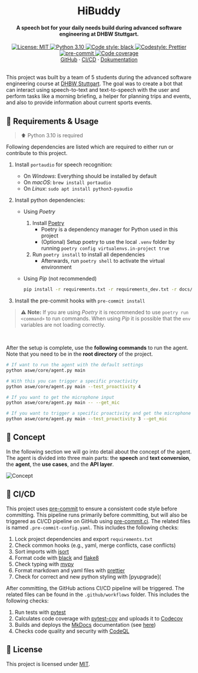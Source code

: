 <h1 align="center">
 HiBuddy
</h1>

<h4 align="center">
 A speech bot for your daily needs build during advanced software engineering at DHBW Stuttgart.
</h4>

<div align="center">
    <a href="https://github.com/felixhoffmnn/python_template">
        <img src="https://img.shields.io/github/license/felixhoffmnn/python_template"
        alt="License: MIT" />
    </a>
    <a href="https://www.python.org/downloads/release/python-3100/">
        <img src="https://img.shields.io/badge/python-3.10-blue.svg"
        alt="Python 3.10" />
    </a>
    <a href="https://github.com/psf/black">
        <img alt="Code style: black" src="https://img.shields.io/badge/code%20style-black-000000.svg">
    </a>
    <a href="https://github.com/prettier/prettier">
        <img src="https://img.shields.io/badge/code_style-prettier-ff69b4.svg?style=flat&logo=appveyor"
        alt="Codestyle: Prettier" />
    </a>
    <a href="https://results.pre-commit.ci/latest/github/felixhoffmnn/aswe/main">
        <img src="https://results.pre-commit.ci/badge/github/felixhoffmnn/aswe/main.svg"
        alt="pre-commit" />
    </a>
    <a href="https://codecov.io/gh/felixhoffmnn/aswe" >
        <img src="https://codecov.io/gh/felixhoffmnn/aswe/branch/main/graph/badge.svg?token=AO8OYDJNDN" alt="Code coverage"/>
    </a>
</div>

<div align="center">
    <a href="https://github.com/felixhoffmnn/aswe">GitHub</a>
    ·
    <a href="https://github.com/felixhoffmnn/aswe/actions">CI/CD</a>
    ·
    <a href="https://felixhoffmnn.github.io/aswe/">Dokumentation</a>
</div>

<br>

<!-- TODO: Review paragraph -->

This project was built by a team of 5 students during the advanced software engineering course at [DHBW Stuttgart](https://www.dhbw-stuttgart.de/). The goal was to create a bot that can interact using speech-to-text and text-to-speech with the user and perform tasks like a morning briefing, a helper for planning trips and events, and also to provide information about current sports events.

## :rocket: Requirements & Usage

> :arrow_up: Python 3.10 is required

Following dependencies are listed which are required to either run or contribute to this project.

1. Install `portaudio` for speech recognition:
    - On _Windows_: Everything should be installed by default
    - On _macOS_: `brew install portaudio`
    - On _Linux_: `sudo apt install python3-pyaudio`
2. Install python dependencies:

    - Using _Poetry_
        1. Install [Poetry](https://python-poetry.org/docs/#installation)
            - Poetry is a dependency manager for Python used in this project
            - (Optional) Setup poetry to use the local `.venv` folder by running `poetry config virtualenvs.in-project true`
        2. Run `poetry install` to install all dependencies
            - Afterwards, run `poetry shell` to activate the virtual environment
    - Using _Pip_ (not recommended)

        ```bash
        pip install -r requirements.txt -r requirements_dev.txt -r docs/requirements_docs.txt
        ```

3. Install the pre-commit hooks with `pre-commit install`

> :warning: **Note:** If you are using _Poetry_ it is recommended to use `poetry run <command>` to run commands. When using _Pip_ it is possible that the `env` variables are not loading correctly.

<br>

After the setup is complete, use the **following commands** to run the agent. Note that you need to be in the **root directory** of the project.

```bash
# If want to run the agent with the default settings
python aswe/core/agent.py main

# With this you can trigger a specific proactivity
python aswe/core/agent.py main --test_proactivity 4

# If you want to get the microphone input
python aswe/core/agent.py main -- --get_mic

# If you want to trigger a specific proactivity and get the microphone input
python aswe/core/agent.py main --test_proactivity 3 --get_mic
```

## :speech_balloon: Concept

In the following section we will go into detail about the concept of the agent. The agent is divided into three main parts: the **speech** and **text conversion**, the **agent**, the **use cases**, and the **API layer**.

<!-- TODO: Fix link to diagram -->

![Concept](https://github.com/felixhoffmnn/aswe/blob/main/data/flowcharts/layerd_architecture_2.png)

## :repeat: CI/CD

This project uses [pre-commit](https://pre-commit.com) to ensure a consistent code style before committing. This pipeline runs primarily before committing, but will also be triggered as CI/CD pipeline on GitHub using [pre-commit.ci](https://pre-commit.ci/). The related files is named `.pre-commit-config.yaml`. This includes the following checks:

1.  Lock project dependencies and export `requirements.txt`
2.  Check common hooks (e.g., yaml, merge conflicts, case conflicts)
3.  Sort imports with [isort](https://github.com/PyCQA/isort)
4.  Format code with [black](https://github.com/psf/black) and [flake8](https://github.com/PyCQA/flake8)
5.  Check typing with [mypy](https://github.com/python/mypy)
6.  Format markdown and yaml files with [prettier](https://github.com/prettier/prettier)
7.  Check for correct and new python styling with [pyupgrade](

After committing, the GitHub actions CI/CD pipeline will be triggered. The related files can be found in the `.github/workflows` folder. This includes the following checks:

1. Run tests with [pytest](https://github.com/pytest-dev/pytest)
2. Calculates code coverage with [pytest-cov](https://github.com/pytest-dev/pytest-cov) and uploads it to [Codecov](https://codecov.io/gh/felixhoffmnn/aswe)
3. Builds and deploys the [MkDocs](https://www.mkdocs.org/) documentation (see [here](https://felixhoffmnn.github.io/aswe/))
4. Checks code quality and security with [CodeQL](https://github.com/github/codeql)

## :memo: License

This project is licensed under [MIT](https://github.com/felixhoffmnn/aswe/blob/main/LICENSE).
